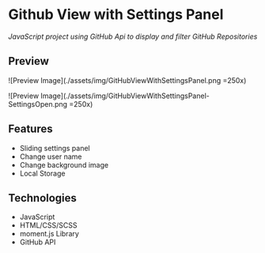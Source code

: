 # Github View with Settings Panel

_JavaScript project using GitHub Api to display and filter GitHub Repositories_

## Preview

![Preview Image](./assets/img/GitHubViewWithSettingsPanel.png =250x)

![Preview Image](./assets/img/GitHubViewWithSettingsPanel-SettingsOpen.png =250x)

## Features
- Sliding settings panel
- Change user name
- Change background image
- Local Storage

## Technologies
- JavaScript
- HTML/CSS/SCSS
- moment.js Library
- GitHub API

